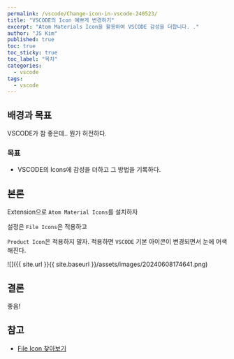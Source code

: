 ```yaml
---
permalink: /vscode/Change-icon-in-vscode-240523/
title: "VSCODE의 Icon 예쁘게 변경하기"
excerpt: "Atom Materials Icon을 활용하여 VSCODE 감성을 더합니다. ."
author: "JS Kim"
published: true
toc: true
toc_sticky: true
toc_label: "목차"
categories:
  - vscode
tags:
  - vscode
---
```


## 배경과 목표

 VSCODE가 참 좋은데.. 뭔가 허전하다.

### 목표

- VSCODE의 Icons에 감성을 더하고 그 방법을 기록하다.

## 본론

Extension으로 `Atom Material Icons`를 설치하자

설정은 `File Icons`은 적용하고

`Product Icon`은 적용하지 말자. 적용하면 `VSCODE` 기본 아이콘이 변경되면서 눈에 어색해진다.

![]({{ site.url }}{{ site.baseurl }}/assets/images/20240608174641.png)

## 결론

좋음!

## 참고

- [File Icon 찾아보기](https://github.com/file-icons/atom)